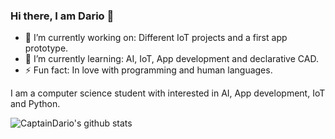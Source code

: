 ### Hi there, I am Dario 👋


- 🔭 I’m currently working on: Different IoT projects and a first app prototype.
- 🌱 I’m currently learning: AI, IoT, App development and declarative CAD.
- ⚡ Fun fact: In love with programming and human languages.


I am a computer science student with interested in AI, App development, IoT and Python.

![CaptainDario's github stats](https://github-readme-stats.vercel.app/api?username=captaindario&count_private=true)

